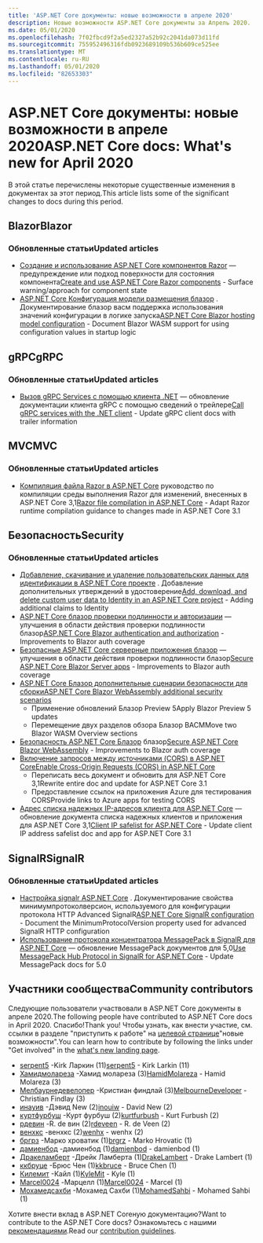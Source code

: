 ```yaml
---
title: 'ASP.NET Core документы: новые возможности в апреле 2020'
description: Новые возможности ASP.NET Core документы за Апрель 2020.
ms.date: 05/01/2020
ms.openlocfilehash: 7f02fbcd9f2a5ed2327a52b92c2041da073d11fd
ms.sourcegitcommit: 755952496316fdb0923689109b536b609ce525ee
ms.translationtype: MT
ms.contentlocale: ru-RU
ms.lasthandoff: 05/01/2020
ms.locfileid: "82653303"
---
```

# <a name="aspnet-core-docs-whats-new-for-april-2020"></a><span data-ttu-id="09b44-103">ASP.NET Core документы: новые возможности в апреле 2020</span><span class="sxs-lookup"><span data-stu-id="09b44-103">ASP.NET Core docs: What's new for April 2020</span></span>

<span data-ttu-id="09b44-104">В этой статье перечислены некоторые существенные изменения в документах за этот период.</span><span class="sxs-lookup"><span data-stu-id="09b44-104">This article lists some of the significant changes to docs during this period.</span></span>

## <a name="blazor"></a><span data-ttu-id="09b44-105">Blazor</span><span class="sxs-lookup"><span data-stu-id="09b44-105">Blazor</span></span>

### <a name="updated-articles"></a><span data-ttu-id="09b44-106">Обновленные статьи</span><span class="sxs-lookup"><span data-stu-id="09b44-106">Updated articles</span></span>

- <span data-ttu-id="09b44-107">[Создание и использование ASP.NET Core компонентов Razor](../blazor/components.md) — предупреждение или подход поверхности для состояния компонента</span><span class="sxs-lookup"><span data-stu-id="09b44-107">[Create and use ASP.NET Core Razor components](../blazor/components.md) - Surface warning/approach for component state</span></span>
- <span data-ttu-id="09b44-108">[ASP.NET Core Конфигурация модели размещения блазор](../blazor/hosting-model-configuration.md) . Документирование блазор васм поддержка использования значений конфигурации в логике запуска</span><span class="sxs-lookup"><span data-stu-id="09b44-108">[ASP.NET Core Blazor hosting model configuration](../blazor/hosting-model-configuration.md) - Document Blazor WASM support for using configuration values in startup logic</span></span>

## <a name="grpc"></a><span data-ttu-id="09b44-109">gRPC</span><span class="sxs-lookup"><span data-stu-id="09b44-109">gRPC</span></span>

### <a name="updated-articles"></a><span data-ttu-id="09b44-110">Обновленные статьи</span><span class="sxs-lookup"><span data-stu-id="09b44-110">Updated articles</span></span>

- <span data-ttu-id="09b44-111">[Вызов gRPC Services с помощью клиента .NET](../grpc/client.md) — обновление документации клиента gRPC с помощью сведений о трейлере</span><span class="sxs-lookup"><span data-stu-id="09b44-111">[Call gRPC services with the .NET client](../grpc/client.md) - Update gRPC client docs with trailer information</span></span>

## <a name="mvc"></a><span data-ttu-id="09b44-112">MVC</span><span class="sxs-lookup"><span data-stu-id="09b44-112">MVC</span></span>

### <a name="updated-articles"></a><span data-ttu-id="09b44-113">Обновленные статьи</span><span class="sxs-lookup"><span data-stu-id="09b44-113">Updated articles</span></span>

- <span data-ttu-id="09b44-114">[Компиляция файла Razor в ASP.NET Core](../mvc/views/view-compilation.md) руководство по компиляции среды выполнения Razor для изменений, внесенных в ASP.NET Core 3,1</span><span class="sxs-lookup"><span data-stu-id="09b44-114">[Razor file compilation in ASP.NET Core](../mvc/views/view-compilation.md) - Adapt Razor runtime compilation guidance to changes made in ASP.NET Core 3.1</span></span>

## <a name="security"></a><span data-ttu-id="09b44-115">Безопасность</span><span class="sxs-lookup"><span data-stu-id="09b44-115">Security</span></span>

### <a name="updated-articles"></a><span data-ttu-id="09b44-116">Обновленные статьи</span><span class="sxs-lookup"><span data-stu-id="09b44-116">Updated articles</span></span>

- <span data-ttu-id="09b44-117">[Добавление, скачивание и удаление пользовательских данных для идентификации в ASP.NET Core проекте](../security/authentication/add-user-data.md) . Добавление дополнительных утверждений в удостоверение</span><span class="sxs-lookup"><span data-stu-id="09b44-117">[Add, download, and delete custom user data to Identity in an ASP.NET Core project](../security/authentication/add-user-data.md) - Adding additional claims to Identity</span></span>
- <span data-ttu-id="09b44-118">[ASP.NET Core блазор проверки подлинности и авторизации](../security/blazor/index.md) — улучшения в области действия проверки подлинности блазор</span><span class="sxs-lookup"><span data-stu-id="09b44-118">[ASP.NET Core Blazor authentication and authorization](../security/blazor/index.md) - Improvements to Blazor auth coverage</span></span>
- <span data-ttu-id="09b44-119">[Безопасные ASP.NET Core серверные приложения блазор](../security/blazor/server.md) — улучшения в области действия проверки подлинности блазор</span><span class="sxs-lookup"><span data-stu-id="09b44-119">[Secure ASP.NET Core Blazor Server apps](../security/blazor/server.md) - Improvements to Blazor auth coverage</span></span>
- [<span data-ttu-id="09b44-120">ASP.NET Core Блазор дополнительные сценарии безопасности для сборки</span><span class="sxs-lookup"><span data-stu-id="09b44-120">ASP.NET Core Blazor WebAssembly additional security scenarios</span></span>](../security/blazor/webassembly/additional-scenarios.md)
  - <span data-ttu-id="09b44-121">Применение обновлений Блазор Preview 5</span><span class="sxs-lookup"><span data-stu-id="09b44-121">Apply Blazor Preview 5 updates</span></span>
  - <span data-ttu-id="09b44-122">Перемещение двух разделов обзора Блазор ВАСМ</span><span class="sxs-lookup"><span data-stu-id="09b44-122">Move two Blazor WASM Overview sections</span></span>
- <span data-ttu-id="09b44-123">[Безопасность ASP.NET Core Блазор](../security/blazor/webassembly/index.md) блазор</span><span class="sxs-lookup"><span data-stu-id="09b44-123">[Secure ASP.NET Core Blazor WebAssembly](../security/blazor/webassembly/index.md) - Improvements to Blazor auth coverage</span></span>
- [<span data-ttu-id="09b44-124">Включение запросов между источниками (CORS) в ASP.NET Core</span><span class="sxs-lookup"><span data-stu-id="09b44-124">Enable Cross-Origin Requests (CORS) in ASP.NET Core</span></span>](../security/cors.md)
  - <span data-ttu-id="09b44-125">Переписать весь документ и обновить для ASP.NET Core 3,1</span><span class="sxs-lookup"><span data-stu-id="09b44-125">Rewrite entire doc and update for ASP.NET Core 3.1</span></span>
  - <span data-ttu-id="09b44-126">Предоставление ссылок на приложения Azure для тестирования CORS</span><span class="sxs-lookup"><span data-stu-id="09b44-126">Provide links to Azure apps for testing CORS</span></span>
- <span data-ttu-id="09b44-127">[Адрес списка надежных IP-адресов клиента для ASP.NET Core](../security/ip-safelist.md) — обновление документа списка надежных клиентов и приложения для ASP.NET Core 3,1</span><span class="sxs-lookup"><span data-stu-id="09b44-127">[Client IP safelist for ASP.NET Core](../security/ip-safelist.md) - Update client IP address safelist doc and app for ASP.NET Core 3.1</span></span>

## <a name="signalr"></a><span data-ttu-id="09b44-128">SignalR</span><span class="sxs-lookup"><span data-stu-id="09b44-128">SignalR</span></span>

### <a name="updated-articles"></a><span data-ttu-id="09b44-129">Обновленные статьи</span><span class="sxs-lookup"><span data-stu-id="09b44-129">Updated articles</span></span>

- <span data-ttu-id="09b44-130">[Настройка signalr ASP.NET Core](../signalr/configuration.md) . Документирование свойства минимумпротоколверсион, используемого для конфигурации протокола HTTP Advanced SignalR</span><span class="sxs-lookup"><span data-stu-id="09b44-130">[ASP.NET Core SignalR configuration](../signalr/configuration.md) - Document the MinimumProtocolVersion property used for advanced SignalR HTTP configuration</span></span>
- <span data-ttu-id="09b44-131">[Использование протокола концентратора MessagePack в SignalR для ASP.NET Core](../signalr/messagepackhubprotocol.md) — обновление MessagePack документов для 5,0</span><span class="sxs-lookup"><span data-stu-id="09b44-131">[Use MessagePack Hub Protocol in SignalR for ASP.NET Core](../signalr/messagepackhubprotocol.md) - Update MessagePack docs for 5.0</span></span>

## <a name="community-contributors"></a><span data-ttu-id="09b44-132">Участники сообщества</span><span class="sxs-lookup"><span data-stu-id="09b44-132">Community contributors</span></span>

<span data-ttu-id="09b44-133">Следующие пользователи участвовали в ASP.NET Core документы в апреле 2020.</span><span class="sxs-lookup"><span data-stu-id="09b44-133">The following people have contributed to ASP.NET Core docs in April 2020.</span></span> <span data-ttu-id="09b44-134">Спасибо!</span><span class="sxs-lookup"><span data-stu-id="09b44-134">Thank you!</span></span> <span data-ttu-id="09b44-135">Чтобы узнать, как внести участие, см. ссылки в разделе "приступить к работе" на [целевой странице](index.yml)"новые возможности".</span><span class="sxs-lookup"><span data-stu-id="09b44-135">You can learn how to contribute by following the links under "Get involved" in the [what's new landing page](index.yml).</span></span>

- <span data-ttu-id="09b44-136">[serpent5](https://github.com/serpent5) -Kirk Ларкин (11)</span><span class="sxs-lookup"><span data-stu-id="09b44-136">[serpent5](https://github.com/serpent5) - Kirk Larkin (11)</span></span>
- <span data-ttu-id="09b44-137">[Хамидмолареза](https://github.com/HamidMolareza) -Хамид молареза (3)</span><span class="sxs-lookup"><span data-stu-id="09b44-137">[HamidMolareza](https://github.com/HamidMolareza) - Hamid Molareza (3)</span></span>
- <span data-ttu-id="09b44-138">[Мелбаурнедевелопер](https://github.com/MelbourneDeveloper) -Кристиан финдлай (3)</span><span class="sxs-lookup"><span data-stu-id="09b44-138">[MelbourneDeveloper](https://github.com/MelbourneDeveloper) - Christian Findlay (3)</span></span>
- <span data-ttu-id="09b44-139">[инауив](https://github.com/inouiw) -Дэвид New (2)</span><span class="sxs-lookup"><span data-stu-id="09b44-139">[inouiw](https://github.com/inouiw) - David New (2)</span></span>
- <span data-ttu-id="09b44-140">[куртфурбуш](https://github.com/kurtfurbush) -Курт фурбуш (2)</span><span class="sxs-lookup"><span data-stu-id="09b44-140">[kurtfurbush](https://github.com/kurtfurbush) - Kurt Furbush (2)</span></span>
- <span data-ttu-id="09b44-141">[рдевин](https://github.com/rdeveen) -R. de вин (2)</span><span class="sxs-lookup"><span data-stu-id="09b44-141">[rdeveen](https://github.com/rdeveen) - R. de Veen (2)</span></span>
- <span data-ttu-id="09b44-142">[венхкс](https://github.com/wenhx) -венхкс (2)</span><span class="sxs-lookup"><span data-stu-id="09b44-142">[wenhx](https://github.com/wenhx) - wenhx (2)</span></span>
- <span data-ttu-id="09b44-143">[бргрз](https://github.com/brgrz) -Марко хроватик (1)</span><span class="sxs-lookup"><span data-stu-id="09b44-143">[brgrz](https://github.com/brgrz) - Marko Hrovatic (1)</span></span>
- <span data-ttu-id="09b44-144">[дамиенбод](https://github.com/damienbod) -дамиенбод (1)</span><span class="sxs-lookup"><span data-stu-id="09b44-144">[damienbod](https://github.com/damienbod) - damienbod (1)</span></span>
- <span data-ttu-id="09b44-145">[Дракеламберт](https://github.com/DrakeLambert) -Дрейк Ламберта (1)</span><span class="sxs-lookup"><span data-stu-id="09b44-145">[DrakeLambert](https://github.com/DrakeLambert) - Drake Lambert (1)</span></span>
- <span data-ttu-id="09b44-146">[ккбруце](https://github.com/kkbruce) -Брюс Чен (1)</span><span class="sxs-lookup"><span data-stu-id="09b44-146">[kkbruce](https://github.com/kkbruce) - Bruce Chen (1)</span></span>
- <span data-ttu-id="09b44-147">[Килемит](https://github.com/KyleMit) -Кайл (1)</span><span class="sxs-lookup"><span data-stu-id="09b44-147">[KyleMit](https://github.com/KyleMit) - Kyle (1)</span></span>
- <span data-ttu-id="09b44-148">[Marcel0024](https://github.com/Marcel0024) -Марцелл (1)</span><span class="sxs-lookup"><span data-stu-id="09b44-148">[Marcel0024](https://github.com/Marcel0024) - Marcel (1)</span></span>
- <span data-ttu-id="09b44-149">[Мохамедсахби](https://github.com/MohamedSahbi) -Мохамед Сахби (1)</span><span class="sxs-lookup"><span data-stu-id="09b44-149">[MohamedSahbi](https://github.com/MohamedSahbi) - Mohamed Sahbi (1)</span></span>

<span data-ttu-id="09b44-150">Хотите внести вклад в ASP.NET Coreную документацию?</span><span class="sxs-lookup"><span data-stu-id="09b44-150">Want to contribute to the ASP.NET Core docs?</span></span> <span data-ttu-id="09b44-151">Ознакомьтесь с нашими [рекомендациями](https://github.com/dotnet/AspNetCore.Docs/blob/master/CONTRIBUTING.md).</span><span class="sxs-lookup"><span data-stu-id="09b44-151">Read our [contribution guidelines](https://github.com/dotnet/AspNetCore.Docs/blob/master/CONTRIBUTING.md).</span></span>
